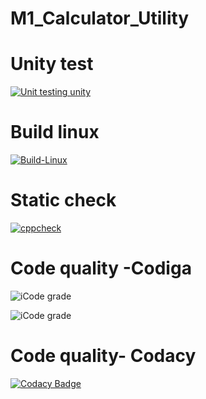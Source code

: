 # M1_Calculator_Utility

# Unity test
[![Unit testing unity](https://github.com/Vaibhav9999999/M1_Calculator_Utility/actions/workflows/unity.yml/badge.svg)](https://github.com/Vaibhav9999999/M1_Calculator_Utility/actions/workflows/unity.yml)

# Build linux
[![Build-Linux](https://github.com/Vaibhav9999999/M1_Calculator_Utility/actions/workflows/Build-Linux.yml/badge.svg)](https://github.com/Vaibhav9999999/M1_Calculator_Utility/actions/workflows/Build-Linux.yml)

# Static check
[![cppcheck](https://github.com/Vaibhav9999999/M1_Calculator_Utility/actions/workflows/Static-check.yml/badge.svg)](https://github.com/Vaibhav9999999/M1_Calculator_Utility/actions/workflows/Static-check.yml)

# Code quality -Codiga #
![iCode grade](https://api.codiga.io/project/31107/score/svg)

![iCode grade](https://api.codiga.io/project/31107/status/svg)





# Code quality- Codacy
[![Codacy Badge](https://app.codacy.com/project/badge/Grade/96796505bc2840608252240367b82dc1)](https://www.codacy.com/gh/Vaibhav9999999/M1_Calculator_Utility/dashboard?utm_source=github.com&amp;utm_medium=referral&amp;utm_content=Vaibhav9999999/M1_Calculator_Utility&amp;utm_campaign=Badge_Grade)

